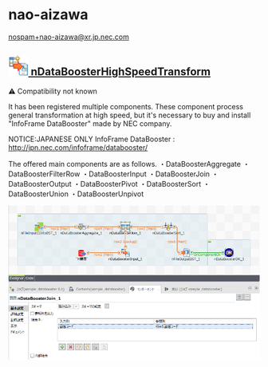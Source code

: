 # nao-aizawa
  <nospam+nao-aizawa@xr.jp.nec.com>

## <a href='./components/nDataBoosterHighSpeedTransform/readme.md'><img src='./components/nDataBoosterHighSpeedTransform/logo.jpg' width='40' height='40'> nDataBoosterHighSpeedTransform</a>
 :warning: Compatibility not known

It has been registered multiple components.
These component process general transformation at high speed, but it's necessary to buy and install "InfoFrame DataBooster" made by NEC company.

NOTICE:JAPANESE ONLY
InfoFrame DataBooster : http://jpn.nec.com/infoframe/databooster/

The offered main components are as follows.
・DataBoosterAggregate
・DataBoosterFilterRow
・DataBoosterInput
・DataBoosterJoin
・DataBoosterOutput
・DataBoosterPivot
・DataBoosterSort
・DataBoosterUnion
・DataBoosterUnpivot

<img src='./components/nDataBoosterHighSpeedTransform/sample.jpg'>
